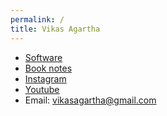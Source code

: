 ```yaml
---
permalink: /
title: Vikas Agartha
---
```


* [Software](software)
* [Book notes](booknotes)
* [Instagram](https://www.instagram.com/vikasagartha/)
* [Youtube](https://www.youtube.com/user/CornerJerkz/)
* Email: vikasagartha@gmail.com

